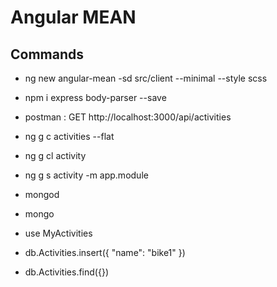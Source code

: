 # Angular MEAN

## Commands

* ng new angular-mean -sd src/client --minimal --style scss
* npm i express body-parser --save
* postman : GET http://localhost:3000/api/activities

* ng g c activities --flat
* ng g cl activity
* ng g s activity -m app.module

* mongod
* mongo
* use MyActivities
* db.Activities.insert({ "name": "bike1" })
* db.Activities.find({})